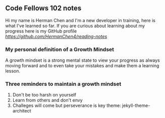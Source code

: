 ## Code Fellows 102 notes
Hi my name is Herman Chen and I'm a new developer in training, here is what I've learned so far. 
If you are curious about learning about my progress here is my GitHub profile *https://github.com/HermanChen4/reading-notes*
### My personal definition of a **Growth Mindset**
A growth mindset is a strong mental state to view your progress as always moving forward and to even take your mistakes and make them a learning lesson.
### Three reminders to maintain a growth mindset
1. Don't be too harsh on yourself 
2. Learn from others and don't envy
3. Challeges will come but perseverance is key 
theme: jekyll-theme-architect
